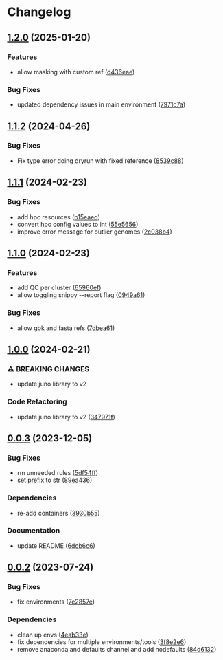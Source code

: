 # Changelog

## [1.2.0](https://github.com/RIVM-bioinformatics/juno-snp/compare/v1.1.2...v1.2.0) (2025-01-20)


### Features

* allow masking with custom ref ([d436eae](https://github.com/RIVM-bioinformatics/juno-snp/commit/d436eae096c48d3aca0bd973390fa498b27a1cca))


### Bug Fixes

* updated dependency issues in main environment ([7971c7a](https://github.com/RIVM-bioinformatics/juno-snp/commit/7971c7ad1d95a3de273470e65e44c7b2fe20ff4a))

## [1.1.2](https://github.com/RIVM-bioinformatics/juno-snp/compare/v1.1.1...v1.1.2) (2024-04-26)


### Bug Fixes

* Fix type error doing dryrun with fixed reference ([8539c88](https://github.com/RIVM-bioinformatics/juno-snp/commit/8539c88be5e182958ea70e3634fb2328e66fb98d))

## [1.1.1](https://github.com/RIVM-bioinformatics/juno-snp/compare/v1.1.0...v1.1.1) (2024-02-23)


### Bug Fixes

* add hpc resources ([b15eaed](https://github.com/RIVM-bioinformatics/juno-snp/commit/b15eaed3302a660e300d55cd1dc86f8fc20a297e))
* convert hpc config values to int ([55e5656](https://github.com/RIVM-bioinformatics/juno-snp/commit/55e56569029942fdbecfc718a7881f7c40cedff3))
* improve error message for outlier genomes ([2c038b4](https://github.com/RIVM-bioinformatics/juno-snp/commit/2c038b4bd1eec86b13266a0e2b001c570c5adcfc))

## [1.1.0](https://github.com/RIVM-bioinformatics/juno-snp/compare/v1.0.0...v1.1.0) (2024-02-23)


### Features

* add QC per cluster ([65960ef](https://github.com/RIVM-bioinformatics/juno-snp/commit/65960efa3a8d5dd8eb43c5618f61eb636f9758f3))
* allow toggling snippy --report flag ([0949a61](https://github.com/RIVM-bioinformatics/juno-snp/commit/0949a61b522b29a89d33f4be9805ccbc31ccfcae))


### Bug Fixes

* allow gbk and fasta refs ([7dbea61](https://github.com/RIVM-bioinformatics/juno-snp/commit/7dbea6137ddbeabc1d33417592c259b47ab72510))

## [1.0.0](https://github.com/RIVM-bioinformatics/juno-snp/compare/v0.0.3...v1.0.0) (2024-02-21)


### ⚠ BREAKING CHANGES

* update juno library to v2

### Code Refactoring

* update juno library to v2 ([347971f](https://github.com/RIVM-bioinformatics/juno-snp/commit/347971f22d28726b274b296b552128f934320a40))

## [0.0.3](https://github.com/RIVM-bioinformatics/juno-snp/compare/v0.0.2...v0.0.3) (2023-12-05)


### Bug Fixes

* rm unneeded rules ([5df54ff](https://github.com/RIVM-bioinformatics/juno-snp/commit/5df54ff9307d561f3ecbd267eeca69425ab1531c))
* set prefix to str ([89ea436](https://github.com/RIVM-bioinformatics/juno-snp/commit/89ea4361b912ea6d419e3944b151a3e74952dabb))


### Dependencies

* re-add containers ([3930b55](https://github.com/RIVM-bioinformatics/juno-snp/commit/3930b5539edd4824d956770faae94b75236345c3))


### Documentation

* update README ([6dcb6c6](https://github.com/RIVM-bioinformatics/juno-snp/commit/6dcb6c60b7235c041ced7803935e328bc854cf5e))

## [0.0.2](https://github.com/RIVM-bioinformatics/juno-snp/compare/v0.0.1...v0.0.2) (2023-07-24)


### Bug Fixes

* fix environments ([7e2857e](https://github.com/RIVM-bioinformatics/juno-snp/commit/7e2857e2b17e61c276841c79bcd95cbe02aacb28))


### Dependencies

* clean up envs ([4eab33e](https://github.com/RIVM-bioinformatics/juno-snp/commit/4eab33e53c19bfd4cd49b6d118df84ea660c8fbe))
* fix dependencies for multiple environments/tools ([3f8e2e6](https://github.com/RIVM-bioinformatics/juno-snp/commit/3f8e2e641d7ae812dd98338a8d67ef64ea474156))
* remove anaconda and defaults channel and add nodefaults ([84d6132](https://github.com/RIVM-bioinformatics/juno-snp/commit/84d6132fbf8084f4fefc2f28181d834c5204c975))
